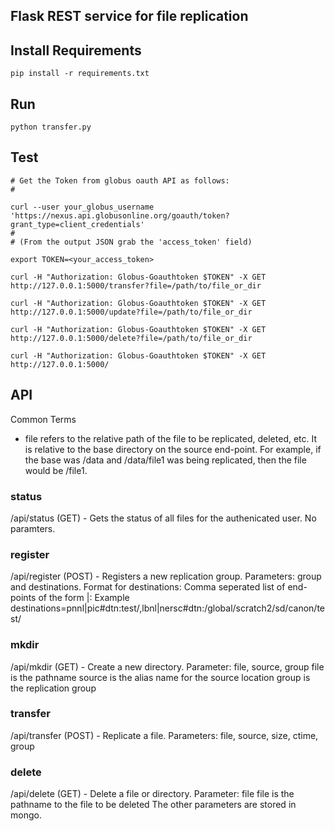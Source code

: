 ## Flask REST service for file replication

## Install Requirements
```
pip install -r requirements.txt
```

## Run
```
python transfer.py
```

## Test
```
# Get the Token from globus oauth API as follows:
#

curl --user your_globus_username 'https://nexus.api.globusonline.org/goauth/token?grant_type=client_credentials'
#
# (From the output JSON grab the 'access_token' field)

export TOKEN=<your_access_token>

curl -H "Authorization: Globus-Goauthtoken $TOKEN" -X GET http://127.0.0.1:5000/transfer?file=/path/to/file_or_dir

curl -H "Authorization: Globus-Goauthtoken $TOKEN" -X GET http://127.0.0.1:5000/update?file=/path/to/file_or_dir

curl -H "Authorization: Globus-Goauthtoken $TOKEN" -X GET http://127.0.0.1:5000/delete?file=/path/to/file_or_dir

curl -H "Authorization: Globus-Goauthtoken $TOKEN" -X GET http://127.0.0.1:5000/
```


## API

Common Terms
  * file refers to the relative path of the file to be replicated, deleted, etc.  It is relative to the base directory on the source end-point.
  For example, if the base was /data and /data/file1 was being replicated, then the file would be /file1.

### status

/api/status (GET) - Gets the status of all files for the authenicated user.  No paramters.

### register

/api/register (POST) - Registers a new replication group.  Parameters: group and destinations.
   Format for destinations:  Comma seperated list of end-points of the form <alias>|<gloubus endpoint>:<path>
   Example destinations=pnnl|pic#dtn:test/,lbnl|nersc#dtn:/global/scratch2/sd/canon/test/

### mkdir

/api/mkdir (GET) - Create a new directory.  Parameter: file, source, group
   file is the pathname
   source is the alias name for the source location
   group is the replication group

### transfer
/api/transfer (POST) - Replicate a file. Parameters: file, source, size, ctime, group

### delete
/api/delete (GET) - Delete a file or directory. Parameter: file
   file is the pathname to the file to be deleted
   The other parameters are stored in mongo.

